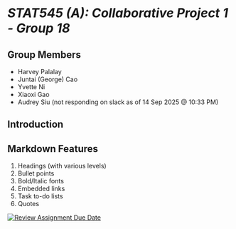 # *STAT545 (A): Collaborative Project 1 - Group 18*

## Group Members

- Harvey Palalay
- Juntai (George) Cao
- Yvette Ni
- Xiaoxi Gao
- Audrey Siu (not responding on slack as of 14 Sep 2025 @ 10:33 PM)

## Introduction

## Markdown Features

1. Headings (with various levels)
2. Bullet points
3. Bold/Italic fonts
4. Embedded links
5. Task to-do lists
6. Quotes

[![Review Assignment Due Date](https://classroom.github.com/assets/deadline-readme-button-22041afd0340ce965d47ae6ef1cefeee28c7c493a6346c4f15d667ab976d596c.svg)](https://classroom.github.com/a/9EMQ9uX-)
